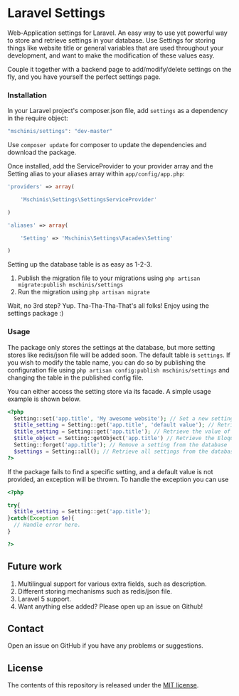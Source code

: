 # Laravel Settings
Web-Application settings for Laravel. An easy way to use yet powerful way to store and retrieve settings in your database. 
Use Settings for storing things like website title or general variables that are used throughout your development, and want to make the modification of these values easy.

Couple it together with a backend page to add/modify/delete settings on the fly, and you have yourself the perfect settings page.

### Installation

In your Laravel project's composer.json file, add `settings` as a dependency in the require object:

```js
"mschinis/settings": "dev-master"
```

Use `composer update` for composer to update the dependencies and download the package.

Once installed, add the ServiceProvider to your provider array and the Setting alias to your aliases array within `app/config/app.php`:

```php
'providers' => array(

    'Mschinis\Settings\SettingsServiceProvider'

)

'aliases' => array(

    'Setting' => 'Mschinis\Settings\Facades\Setting'

)
```

Setting up the database table is as easy as 1-2-3.

1. Publish the migration file to your migrations using `php artisan migrate:publish mschinis/settings`
2. Run the migration using `php artisan migrate`

Wait, no 3rd step? Yup. Tha-Tha-Tha-That's all folks! Enjoy using the settings package :)

### Usage
The package only stores the settings at the database, but more setting stores like redis/json file will be added soon.
The default table is `settings`. If you wish to modify the table name, you can do so by publishing the configuration file using `php artisan config:publish mschinis/settings` and changing the table in the published config file.

You can either access the setting store via its facade. A simple usage example is shown below.

```php
<?php
  Setting::set('app.title', 'My awesome website'); // Set a new setting / Update an existing setting
  $title_setting = Setting::get('app.title', 'default value'); // Retrieve the value of a setting, with a default fallback
  $title_setting = Setting::get('app.title'); // Retrieve the value of a setting with no default fallback
  $title_object = Setting::getObject('app.title') // Retrieve the Eloquent object model of the 'app.title' setting.
  Setting::forget('app.title'); // Remove a setting from the database
  $settings = Setting::all(); // Retrieve all settings from the database
?>
```

If the package fails to find a specific setting, and a default value is not provided, an exception will be thrown. To handle the exception you can use

```php
<?php

try{
  $title_setting = Setting::get('app.title');
}catch(Exception $e){
  // Handle error here.
}

?>
```


## Future work

1. Multilingual support for various extra fields, such as description.
2. Different storing mechanisms such as redis/json file.
3. Laravel 5 support.
4. Want anything else added? Please open up an issue on Github!

## Contact

Open an issue on GitHub if you have any problems or suggestions.

## License

The contents of this repository is released under the [MIT license](http://opensource.org/licenses/MIT).
